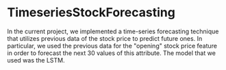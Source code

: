 # TimeseriesStockForecasting

In the current project, we implemented a time-series forecasting technique that
utilizes previous data of the stock price to predict future ones.
In particular, we used the previous data for the "opening" stock price feature
in order to forecast the next 30 values of this attribute. The model that we used was the LSTM.
